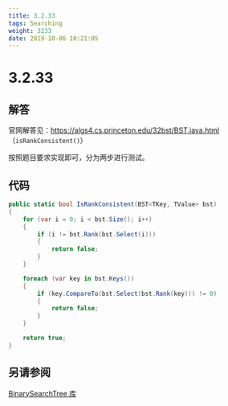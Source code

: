 ```yaml
---
title: 3.2.33
tags: Searching
weight: 3233
date: 2019-10-06 10:21:05
---
```


# 3.2.33


## 解答

官网解答见：https://algs4.cs.princeton.edu/32bst/BST.java.html （`isRankConsistent()`）

按照题目要求实现即可，分为两步进行测试。

## 代码

```csharp
public static bool IsRankConsistent(BST<TKey, TValue> bst)
{
    for (var i = 0; i < bst.Size(); i++)
    {
        if (i != bst.Rank(bst.Select(i)))
        {
            return false;
        }
    }

    foreach (var key in bst.Keys())
    {
        if (key.CompareTo(bst.Select(bst.Rank(key))) != 0)
        {
            return false;
        }
    }

    return true;
}
```

## 另请参阅

[BinarySearchTree 库](https://github.com/ikesnowy/Algorithms-4th-Edition-in-Csharp/tree/master/3%20Searching/3.2/BinarySearchTree)
